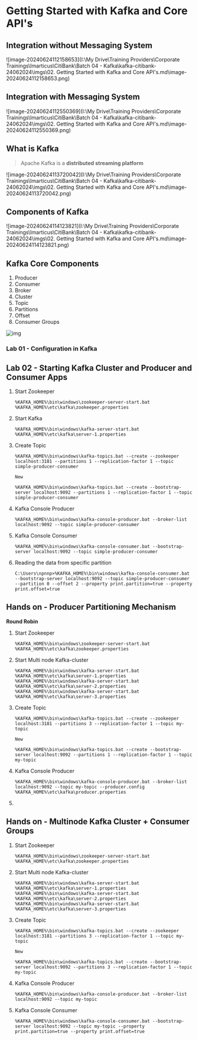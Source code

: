 # Getting Started with Kafka and Core API's

## **Integration without Messaging System**

![image-20240624112158653](I:\My Drive\Training Providers\Corporate Trainings\Imarticus\CitiBank\Batch 04 - Kafka\kafka-citibank-24062024\imgs\02. Getting Started with Kafka and Core API's.md\image-20240624112158653.png)

## Integration with Messaging System

![image-20240624112550369](I:\My Drive\Training Providers\Corporate Trainings\Imarticus\CitiBank\Batch 04 - Kafka\kafka-citibank-24062024\imgs\02. Getting Started with Kafka and Core API's.md\image-20240624112550369.png)

## What is Kafka

> Apache Kafka is a **distributed streaming platform**

![image-20240624113720042](I:\My Drive\Training Providers\Corporate Trainings\Imarticus\CitiBank\Batch 04 - Kafka\kafka-citibank-24062024\imgs\02. Getting Started with Kafka and Core API's.md\image-20240624113720042.png)

## Components of Kafka

![image-20240624114123821](I:\My Drive\Training Providers\Corporate Trainings\Imarticus\CitiBank\Batch 04 - Kafka\kafka-citibank-24062024\imgs\02. Getting Started with Kafka and Core API's.md\image-20240624114123821.png)

## Kafka Core Components

1. Producer
2. Consumer
3. Broker
4. Cluster
5. Topic
6. Partitions
7. Offset
8. Consumer Groups

![img](https://lh7-us.googleusercontent.com/slidesz/AGV_vUeTDBbG9mcgW6za1G7wxWEdjFKLMHFs3qR07WfLkGPRXWuW7hfbM4FmrmDSmB0xFphgGm8BA-6X6vzLqi7ZPwlzycycqUddmrTYnApIzsGYFfkkuBL6ZygvxXQ76fXMz_zakTenmFfqXlsFanbdENDpNIXAIcQXxDK4rg=s2048?key=W40hPsWoPkvtYSln7ViuqQ)

### Lab 01 - Configuration in Kafka



## Lab 02 - Starting Kafka Cluster and Producer and Consumer Apps

1. Start Zookeeper

   ```
   %KAFKA_HOME%\bin\windows\zookeeper-server-start.bat %KAFKA_HOME%\etc\kafka\zookeeper.properties
   ```

2. Start Kafka

   ```
   %KAFKA_HOME%\bin\windows\kafka-server-start.bat %KAFKA_HOME%\etc\kafka\server-1.properties
   ```

3. Create Topic

   ```
   %KAFKA_HOME%\bin\windows\kafka-topics.bat --create --zookeeper localhost:3181 --partitions 1 --replication-factor 1 --topic simple-producer-consumer
   
   New
   
   %KAFKA_HOME%\bin\windows\kafka-topics.bat --create --bootstrap-server localhost:9092 --partitions 1 --replication-factor 1 --topic simple-producer-consumer
   ```

4. Kafka Console Producer

   ```
   %KAFKA_HOME%\bin\windows\kafka-console-producer.bat --broker-list localhost:9092 --topic simple-producer-consumer
   ```

5. Kafka Console Consumer

   ```
   %KAFKA_HOME%\bin\windows\kafka-console-consumer.bat --bootstrap-server localhost:9092 --topic simple-producer-consumer
   ```

6. Reading the data from specific partition

   ```
   C:\Users\npnnp>%KAFKA_HOME%\bin\windows\kafka-console-consumer.bat --bootstrap-server localhost:9092 --topic simple-producer-consumer --partition 0 --offset 2 --property print.partition=true --property print.offset=true
   ```

## Hands on - Producer Partitioning Mechanism

**Round Robin**

1. Start Zookeeper

   ```
   %KAFKA_HOME%\bin\windows\zookeeper-server-start.bat %KAFKA_HOME%\etc\kafka\zookeeper.properties
   ```

2. Start Multi node Kafka-cluster

   ```
   %KAFKA_HOME%\bin\windows\kafka-server-start.bat %KAFKA_HOME%\etc\kafka\server-1.properties
   %KAFKA_HOME%\bin\windows\kafka-server-start.bat %KAFKA_HOME%\etc\kafka\server-2.properties
   %KAFKA_HOME%\bin\windows\kafka-server-start.bat %KAFKA_HOME%\etc\kafka\server-3.properties
   ```

3. Create Topic

   ```
   %KAFKA_HOME%\bin\windows\kafka-topics.bat --create --zookeeper localhost:3181 --partitions 3 --replication-factor 1 --topic my-topic
   
   New
   
   %KAFKA_HOME%\bin\windows\kafka-topics.bat --create --bootstrap-server localhost:9092 --partitions 1 --replication-factor 1 --topic my-topic
   ```

4. Kafka Console Producer

   ```
   %KAFKA_HOME%\bin\windows\kafka-console-producer.bat --broker-list localhost:9092 --topic my-topic --producer.config %KAFKA_HOME%\etc\kafka\producer.properties
   ```

5. 

## Hands on - Multinode Kafka Cluster + Consumer Groups

1. Start Zookeeper

   ```
   %KAFKA_HOME%\bin\windows\zookeeper-server-start.bat %KAFKA_HOME%\etc\kafka\zookeeper.properties
   ```

2. Start Multi node Kafka-cluster

   ```
   %KAFKA_HOME%\bin\windows\kafka-server-start.bat %KAFKA_HOME%\etc\kafka\server-1.properties
   %KAFKA_HOME%\bin\windows\kafka-server-start.bat %KAFKA_HOME%\etc\kafka\server-2.properties
   %KAFKA_HOME%\bin\windows\kafka-server-start.bat %KAFKA_HOME%\etc\kafka\server-3.properties
   ```

3. Create Topic

   ```
   %KAFKA_HOME%\bin\windows\kafka-topics.bat --create --zookeeper localhost:3181 --partitions 3 --replication-factor 1 --topic my-topic
   
   New
   
   %KAFKA_HOME%\bin\windows\kafka-topics.bat --create --bootstrap-server localhost:9092 --partitions 3 --replication-factor 1 --topic my-topic
   ```

4. Kafka Console Producer

   ```
   %KAFKA_HOME%\bin\windows\kafka-console-producer.bat --broker-list localhost:9092 --topic my-topic
   ```

5. Kafka Console Consumer

   ```
   %KAFKA_HOME%\bin\windows\kafka-console-consumer.bat --bootstrap-server localhost:9092 --topic my-topic --property print.partition=true --property print.offset=true
   ```

   